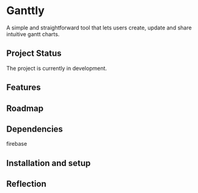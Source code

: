 # Ganttly

A simple and straightforward tool that lets users create, update and share intuitive gantt charts.

## Project Status

The project is currently in development.

## Features

###

###

## Roadmap

## Dependencies

firebase

## Installation and setup

## Reflection
